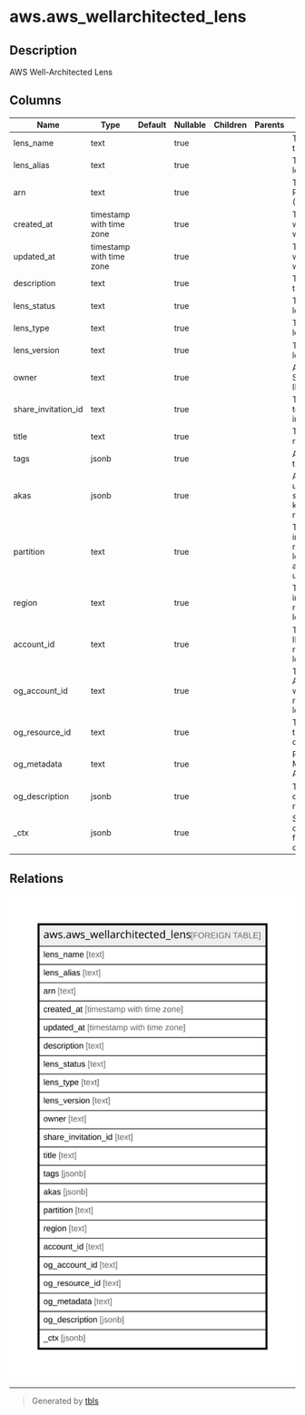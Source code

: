 # aws.aws_wellarchitected_lens

## Description

AWS Well-Architected Lens

## Columns

| Name | Type | Default | Nullable | Children | Parents | Comment |
| ---- | ---- | ------- | -------- | -------- | ------- | ------- |
| lens_name | text |  | true |  |  | The full name of the lens. |
| lens_alias | text |  | true |  |  | The alias of the lens. |
| arn | text |  | true |  |  | The Amazon Resource Name (ARN) of the lens. |
| created_at | timestamp with time zone |  | true |  |  | The date and time when the lens was created. |
| updated_at | timestamp with time zone |  | true |  |  | The date and time when the lens was last updated. |
| description | text |  | true |  |  | The description of the lens. |
| lens_status | text |  | true |  |  | The status of the lens. |
| lens_type | text |  | true |  |  | The type of the lens. |
| lens_version | text |  | true |  |  | The version of the lens. |
| owner | text |  | true |  |  | An Amazon Web Services account ID. |
| share_invitation_id | text |  | true |  |  | The ID assigned to the shared invitation. |
| title | text |  | true |  |  | Title of the resource. |
| tags | jsonb |  | true |  |  | A map of tags for the resource. |
| akas | jsonb |  | true |  |  | Array of globally unique identifier strings (also known as) for the resource. |
| partition | text |  | true |  |  | The AWS partition in which the resource is located (aws, aws-cn, or aws-us-gov). |
| region | text |  | true |  |  | The AWS Region in which the resource is located. |
| account_id | text |  | true |  |  | The AWS Account ID in which the resource is located. |
| og_account_id | text |  | true |  |  | The Platform Account ID in which the resource is located. |
| og_resource_id | text |  | true |  |  | The unique ID of the resource in opengovernance. |
| og_metadata | text |  | true |  |  | Platform Metadata of the AWS resource. |
| og_description | jsonb |  | true |  |  | The full model description of the resource |
| _ctx | jsonb |  | true |  |  | Steampipe context in JSON form, e.g. connection_name. |

## Relations

![er](aws.aws_wellarchitected_lens.svg)

---

> Generated by [tbls](https://github.com/k1LoW/tbls)
